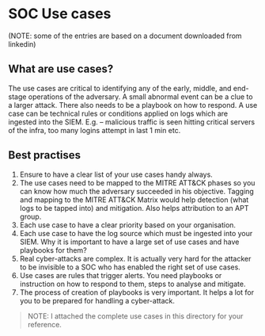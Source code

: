 # SOC Use cases
(NOTE: some of the entries are based on a document downloaded from linkedin)
## What are use cases?
The use cases are critical to identifying any of the early, middle, and end-stage operations of
the adversary. A small abnormal event can be a clue to a larger attack. There also needs to 
be a playbook on how to respond. A use case can be technical rules or conditions applied on 
logs which are ingested into the SIEM. E.g. – malicious traffic is seen hitting critical servers of 
the infra, too many logins attempt in last 1 min etc.

## Best practises
1. Ensure to have a clear list of your use cases handy always.
2. The use cases need to be mapped to the MITRE ATT&CK phases so you can know how 
much the adversary succeeded in his objective. Tagging and mapping to the MITRE
ATT&CK Matrix would help detection (what logs to be tapped into) and mitigation. Also 
helps attribution to an APT group.
3. Each use case to have a clear priority based on your organisation.
4. Each use case to have the log source which must be ingested into your SIEM.
Why it is important to have a large set of use cases and have playbooks for them? 
1. Real cyber-attacks are complex. It is actually very hard for the attacker to be invisible to a
SOC who has enabled the right set of use cases.
2. Use cases are rules that trigger alerts. You need playbooks or instruction on how to 
respond to them, steps to analyse and mitigate.
3. The process of creation of playbooks is very important. It helps a lot for you to be 
prepared for handling a cyber-attack. 


> NOTE: I attached the complete use cases in this directory for your reference. 